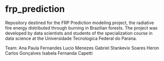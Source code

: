 # frp_prediction
Repository destined for the FRP Prediction modeling project, the radiative fire energy distributed through burning in Brazilian forests. 
The project was developed by data scientists and students of the specialization course in data science at the Universidade Tecnologica Federal do Parana.

Team:
Ana Paula Fernandes Lucio Menezes 
Gabriel Stankevix Soares
Heron Carlos Gonçalves
Isabela  Fernanda Capetti
